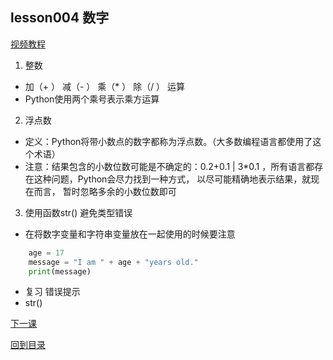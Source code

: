 ## lesson004 数字
[视频教程](https://www.bilibili.com/video/av31351569)
1. 整数
  - 加（+ ） 减（- ） 乘（* ） 除（/ ） 运算
  - Python使用两个乘号表示乘方运算
2. 浮点数
  - 定义：Python将带小数点的数字都称为浮点数。（大多数编程语言都使用了这个术语）
  - 注意：结果包含的小数位数可能是不确定的：0.2+0.1 | 3*0.1  ，所有语言都存在这种问题，Python会尽力找到一种方式， 以尽可能精确地表示结果，就现在而言， 暂时忽略多余的小数位数即可
3. 使用函数str() 避免类型错误
  - 在将数字变量和字符串变量放在一起使用的时候要注意
   ```python 
       age = 17
       message = "I am " + age + "years old."
       print(message)
  ```
  - 复习 错误提示
  - str()

  [下一课](https://github.com/EchoZhu/-python/blob/master/lesson005注释和python编程的准则.md)

  [回到目录](https://github.com/EchoZhu/-python/blob/master/README.md)